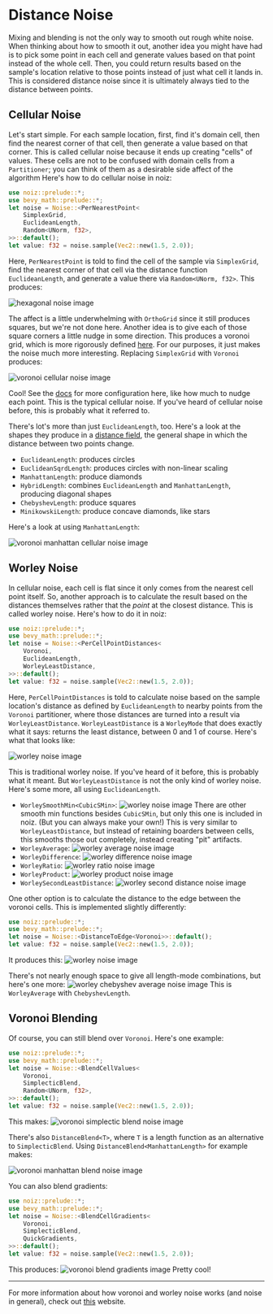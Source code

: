 # Distance Noise

Mixing and blending is not the only way to smooth out rough white noise.
When thinking about how to smooth it out, another idea you might have had is to pick some point in each cell and generate values based on that point instead of the whole cell.
Then, you could return results based on the sample's location relative to those points instead of just what cell it lands in.
This is considered distance noise since it is ultimately always tied to the distance between points.

## Cellular Noise

Let's start simple.
For each sample location, first, find it's domain cell, then find the nearest corner of that cell, then generate a value based on that corner.
This is called cellular noise because it ends up creating "cells" of values.
These cells are not to be confused with domain cells from a `Partitioner`; you can think of them as a desirable side affect of the algorithm
Here's how to do cellular noise in noiz:

```rust
use noiz::prelude::*;
use bevy_math::prelude::*;
let noise = Noise::<PerNearestPoint<
    SimplexGrid,
    EuclideanLength,
    Random<UNorm, f32>,
>>::default();
let value: f32 = noise.sample(Vec2::new(1.5, 2.0));
```

Here, `PerNearestPoint` is told to find the cell of the sample via `SimplexGrid`,
find the nearest corner of that cell via the distance function `EuclideanLength`,
and generate a value there via `Random<UNorm, f32>`.
This produces:

![hexagonal noise image](../images/simplex-cellular-noise.jpeg)

The affect is a little underwhelming with `OrthoGrid` since it still produces squares, but we're not done here.
Another idea is to give each of those square corners a little nudge in some direction.
This produces a voronoi grid, which is more rigorously defined [here](https://en.wikipedia.org/wiki/Voronoi_diagram).
For our purposes, it just makes the noise much more interesting.
Replacing `SimplexGrid` with `Voronoi` produces:

![voronoi cellular noise image](../images/cellular-voronoi-noise.jpeg)

Cool! See the [docs](https://docs.rs/noiz/latest/noiz/cells/struct.Voronoi.html) for more configuration here, like how much to nudge each point.
This is the typical cellular noise.
If you've heard of cellular noise before, this is probably what it referred to.

There's lot's more than just `EuclideanLength`, too.
Here's a look at the shapes they produce in a [distance field](https://www.slideserve.com/nuru/gpgpu-distance-fields-powerpoint-ppt-presentation),
the general shape in which the distance between two points change.

- `EuclideanLength`: produces circles
- `EuclideanSqrdLength`: produces circles with non-linear scaling
- `ManhattanLength`: produce diamonds
- `HybridLength`: combines `EuclideanLength` and `ManhattanLength`, producing diagonal shapes
- `ChebyshevLength`: produce squares
- `MinikowskiLength`: produce concave diamonds, like stars

Here's a look at using `ManhattanLength`:

![voronoi manhattan cellular noise image](../images/cellular-manhattan-voronoi-noise.jpeg)

## Worley Noise

In cellular noise, each cell is flat since it only comes from the nearest cell point itself.
So, another approach is to calculate the result based on the distances themselves rather that the *point* at the closest distance.
This is called worley noise.
Here's how to do it in noiz:

```rust
use noiz::prelude::*;
use bevy_math::prelude::*;
let noise = Noise::<PerCellPointDistances<
    Voronoi,
    EuclideanLength,
    WorleyLeastDistance,
>>::default();
let value: f32 = noise.sample(Vec2::new(1.5, 2.0));
```

Here, `PerCellPointDistances` is told to calculate noise based on the sample location's distance as defined by `EuclideanLength` to nearby points from the `Voronoi` partitioner,
where those distances are turned into a result via `WorleyLeastDistance`.
`WorleyLeastDistance` is a `WorleyMode` that does exactly what it says: returns the least distance, between 0 and 1 of course.
Here's what that looks like:

![worley noise image](../images/voronoi-worley-dist-noise.jpeg)

This is traditional worley noise.
If you've heard of it before, this is probably what it meant.
But `WorleyLeastDistance` is not the only kind of worley noise.
Here's some more, all using `EuclideanLength`.

- `WorleySmoothMin<CubicSMin>`: ![worley noise image](../images/voronoi-worley-smooth-dist-noise.jpeg)
There are other smooth min functions besides `CubicSMin`, but only this one is included in noiz.
(But you can always make your own!)
This is very similar to `WorleyLeastDistance`, but instead of retaining boarders between cells,
this smooths those out completely, instead creating "pit" artifacts.
- `WorleyAverage`: ![worley average noise image](../images/voronoi-worley-average-noise.jpeg)
- `WorleyDifference`: ![worley difference noise image](../images/voronoi-worley-difference-noise.jpeg)
- `WorleyRatio`: ![worley ratio noise image](../images/voronoi-worley-ratio-noise.jpeg)
- `WorleyProduct`: ![worley product noise image](../images/voronoi-worley-product-noise.jpeg)
- `WorleySecondLeastDistance`: ![worley second distance noise image](../images/voronoi-worley-next-nearest-noise.jpeg)

One other option is to calculate the distance to the edge between the voronoi cells.
This is implemented slightly differently:
```rust
use noiz::prelude::*;
use bevy_math::prelude::*;
let noise = Noise::<DistanceToEdge<Voronoi>>::default();
let value: f32 = noise.sample(Vec2::new(1.5, 2.0));
```
It produces this: ![worley noise image](../images/voronoi-worley-dist-to-edge-noise.jpeg)

There's not nearly enough space to give all length-mode combinations, but here's one more:
![worley chebyshev average noise image](../images/voronoi-chebyshev-worley-average-noise.jpeg)
This is `WorleyAverage` with `ChebyshevLength`.

## Voronoi Blending

Of course, you can still blend over `Voronoi`.
Here's one example:

```rust
use noiz::prelude::*;
use bevy_math::prelude::*;
let noise = Noise::<BlendCellValues<
    Voronoi,
    SimplecticBlend,
    Random<UNorm, f32>,
>>::default();
let value: f32 = noise.sample(Vec2::new(1.5, 2.0));
```

This makes: ![voronoi simplectic blend noise image](../images/blend-voronoi-simplectic-noise.jpeg)

There's also `DistanceBlend<T>`, where `T` is a length function as an alternative to `SimplecticBlend`.
Using `DistanceBlend<ManhattanLength>` for example makes:

![voronoi manhattan blend noise image](../images/blend-voronoi-manhattan-noise.jpeg)

You can also blend gradients:

```rust
use noiz::prelude::*;
use bevy_math::prelude::*;
let noise = Noise::<BlendCellGradients<
    Voronoi,
    SimplecticBlend,
    QuickGradients,
>>::default();
let value: f32 = noise.sample(Vec2::new(1.5, 2.0));
```

This produces: ![voronoi blend gradients image](../images/blend-voronoi-gradients-noise.jpeg)
Pretty cool!

---

For more information about how voronoi and worley noise works (and noise in general), check out [this](https://iquilezles.org/articles/) website.
